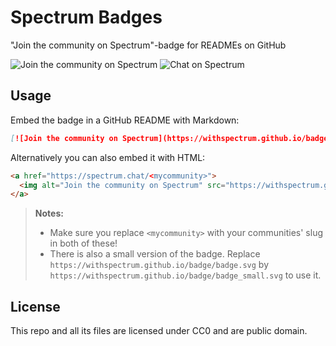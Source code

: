 # Spectrum Badges

"Join the community on Spectrum"-badge for READMEs on GitHub

![Join the community on Spectrum](https://withspectrum.github.io/badge/badge.svg) ![Chat on Spectrum](https://withspectrum.github.io/badge/badge_small.svg)

## Usage

Embed the badge in a GitHub README with Markdown:

```markdown
[![Join the community on Spectrum](https://withspectrum.github.io/badge/badge.svg)](https://spectrum.chat/<mycommunity>)
```

Alternatively you can also embed it with HTML:

```html
<a href="https://spectrum.chat/<mycommunity>">
  <img alt="Join the community on Spectrum" src="https://withspectrum.github.io/badge/badge.svg" />
</a>
```

> **Notes:**
> - Make sure you replace `<mycommunity>` with your communities' slug in both of these!
> - There is also a small version of the badge. Replace `https://withspectrum.github.io/badge/badge.svg` by `https://withspectrum.github.io/badge/badge_small.svg` to use it.

## License

This repo and all its files are licensed under CC0 and are public domain.
